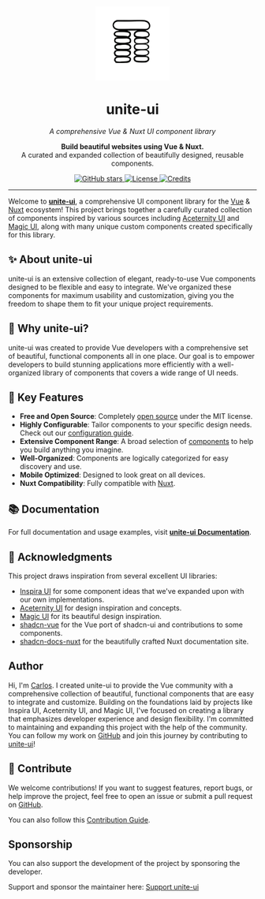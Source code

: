 <p align="center">
  <a href="https://github.com/inivert/unite-ui">
    <img src="./logo.png" alt="Logo" width="150" />
  </a>
</p>
<h1 align="center">
  unite-ui
</h1>
<p align="center">
  <em>A comprehensive Vue & Nuxt UI component library</em>
</p>
<p align="center">
  <b>Build beautiful websites using Vue & Nuxt.</b><br>
  A curated and expanded collection of beautifully designed, reusable components.
</p>

<p align="center">
  <a href="https://github.com/inivert/unite-ui/stargazers">
    <img alt="GitHub stars" src="https://img.shields.io/github/stars/inivert/unite-ui?style=social">
  </a>
  <a href="https://github.com/inivert/unite-ui/blob/main/LICENSE.md">
    <img alt="License" src="https://img.shields.io/badge/License-MIT-yellow.svg">
  </a>
  <a href="#-acknowledgments">
    <img alt="Credits" src="https://img.shields.io/badge/UI%20Components-Collection-blue">
  </a>  
</p>

---

Welcome to [**unite-ui**](https://unite-ui.com), a comprehensive UI component library for the [Vue](https://vuejs.org) & [Nuxt](https://nuxt.com) ecosystem! This project brings together a carefully curated collection of components inspired by various sources including [Aceternity UI](https://ui.aceternity.com) and [Magic UI](https://magicui.design), along with many unique custom components created specifically for this library.

## ✨ About unite-ui

unite-ui is an extensive collection of elegant, ready-to-use Vue components designed to be flexible and easy to integrate. We've organized these components for maximum usability and customization, giving you the freedom to shape them to fit your unique project requirements.

## 🚀 Why unite-ui?

unite-ui was created to provide Vue developers with a comprehensive set of beautiful, functional components all in one place. Our goal is to empower developers to build stunning applications more efficiently with a well-organized library of components that covers a wide range of UI needs.

## 🎯 Key Features

- **Free and Open Source**: Completely [open source](https://github.com/inivert/unite-ui) under the MIT license.
- **Highly Configurable**: Tailor components to your specific design needs. Check out our [configuration guide](/api/configuration).
- **Extensive Component Range**: A broad selection of [components](/components) to help you build anything you imagine.
- **Well-Organized**: Components are logically categorized for easy discovery and use.
- **Mobile Optimized**: Designed to look great on all devices.
- **Nuxt Compatibility**: Fully compatible with [Nuxt](https://nuxt.com).

## 📚 Documentation

For full documentation and usage examples, visit [**unite-ui Documentation**](https://unite-ui.com).

## 🙏 Acknowledgments

This project draws inspiration from several excellent UI libraries:

- [Inspira UI](https://inspira-ui.com/) for some component ideas that we've expanded upon with our own implementations.
- [Aceternity UI](https://ui.aceternity.com) for design inspiration and concepts.
- [Magic UI](https://magicui.design) for its beautiful design inspiration.
- [shadcn-vue](https://www.shadcn-vue.com) for the Vue port of shadcn-ui and contributions to some components.
- [shadcn-docs-nuxt](https://github.com/ZTL-UwU/shadcn-docs-nuxt) for the beautifully crafted Nuxt documentation site.

## Author

Hi, I'm [Carlos](https://github.com/inivert). I created unite-ui to provide the Vue community with a comprehensive collection of beautiful, functional components that are easy to integrate and customize. Building on the foundations laid by projects like Inspira UI, Aceternity UI, and Magic UI, I've focused on creating a library that emphasizes developer experience and design flexibility. I'm committed to maintaining and expanding this project with the help of the community. You can follow my work on [GitHub](https://github.com/inivert) and join this journey by contributing to [unite-ui](https://github.com/inivert/unite-ui)!

## 🌟 Contribute

We welcome contributions! If you want to suggest features, report bugs, or help improve the project, feel free to open an issue or submit a pull request on [GitHub](https://github.com/inivert/unite-ui).

You can also follow this [Contribution Guide](https://unite-ui.com/getting-started/contribution).

## Sponsorship

You can also support the development of the project by sponsoring the developer.

Support and sponsor the maintainer here: [Support unite-ui](https://github.com/sponsors/inivert)
